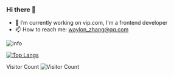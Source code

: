 ### Hi there 👋


- 🔭 I’m currently working on vip.com, I'm a frontend developer
- 📫 How to reach me: waylon_zhang@qq.com

![info](https://github-readme-stats.vercel.app/api?username=zwlcoding&count_private=true&&show_icons=true)

[![Top Langs](https://github-readme-stats.vercel.app/api/top-langs/?username=anuraghazra&layout=compact)](https://github.com/anuraghazra/github-readme-stats)

Visitor Count
![Visitor Count](https://profile-counter.glitch.me/zwlcoding/count.svg)
